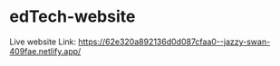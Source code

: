 # edTech-website
Live website Link:  https://62e320a892136d0d087cfaa0--jazzy-swan-409fae.netlify.app/
